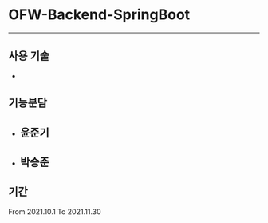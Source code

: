 # OFW-Backend-SpringBoot



---



## 사용 기술

- 

## 기능분담

- 윤준기
  -   
- 박승준
  - 

## 기간

From 2021.10.1 To 2021.11.30
